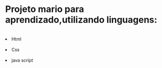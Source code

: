 <h1>Projeto mario para aprendizado,utilizando linguagens:</h1>
<br>
<lo>
<li>Html</li>
<br>
<li>Css</li>
<br>
<li>java script</li>
</lo>


